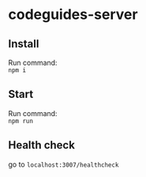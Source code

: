 # codeguides-server

## Install
Run command:  
`npm i` 

## Start

Run command:  
`npm run`

## Health check

go to `localhost:3007/healthcheck`
